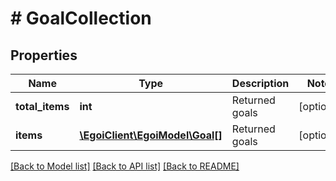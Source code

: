 # # GoalCollection

## Properties

Name | Type | Description | Notes
------------ | ------------- | ------------- | -------------
**total_items** | **int** | Returned goals | [optional]
**items** | [**\EgoiClient\EgoiModel\Goal[]**](Goal.md) | Returned goals | [optional]

[[Back to Model list]](../../README.md#models) [[Back to API list]](../../README.md#endpoints) [[Back to README]](../../README.md)
